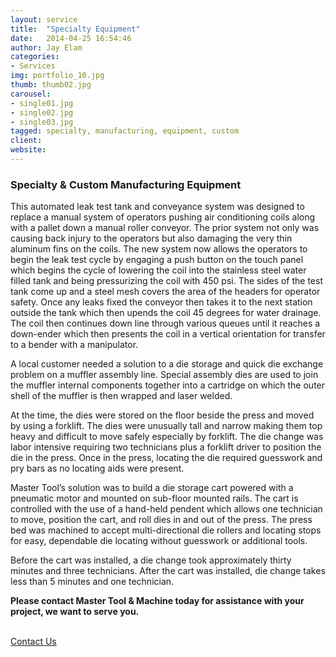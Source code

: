 ```yaml
---
layout: service
title:  "Specialty Equipment"
date:   2014-04-25 16:54:46
author: Jay Elam
categories:
- Services
img: portfolio_10.jpg
thumb: thumb02.jpg
carousel:
- single01.jpg
- single02.jpg
- single03.jpg
tagged: specialty, manufacturing, equipment, custom
client:
website:
---
```

### Specialty & Custom Manufacturing Equipment
This automated leak test tank and conveyance system was designed to replace a manual system of operators pushing air conditioning coils along with a pallet down a manual roller conveyor. The prior system not only was causing back injury to the operators but also damaging the very thin aluminum fins on the coils. The new system now allows the operators to begin the leak test cycle by engaging a push button on the touch panel which begins the cycle of lowering the coil into the stainless steel water filled tank and being pressurizing the coil with 450 psi. The sides of the test tank come up and a steel mesh covers the area of the headers for operator safety. Once any leaks fixed the conveyor then takes it to the next station outside the tank which then upends the coil 45 degrees for water drainage. The coil then continues down line through various queues until it reaches a down-ender which then presents the coil in a vertical orientation for transfer to a bender with a manipulator.

A local customer needed a solution to a die storage and quick die exchange problem on a muffler assembly line. Special assembly dies are used to join the muffler internal components together into a cartridge on which the outer shell of the muffler is then wrapped and laser welded.

At the time, the dies were stored on the floor beside the press and moved by using a forklift. The dies were unusually tall and narrow making them top heavy and difficult to move safely especially by forklift. The die change was labor intensive requiring two technicians plus a forklift driver to position the die in the press. Once in the press, locating the die required guesswork and pry bars as no locating aids were present.

Master Tool’s solution was to build a die storage cart powered with a pneumatic motor and mounted on sub-floor mounted rails. The cart is controlled with the use of a hand-held  pendent which allows one technician to move, position the cart, and roll dies in and out of the press. The press bed was machined to accept multi-directional die rollers and locating stops for easy, dependable die locating without guesswork or additional tools.

Before the cart was installed, a die change took approximately thirty minutes and three technicians. After the cart was installed, die change takes less than 5 minutes and one technician.

**Please contact Master Tool & Machine today for assistance with your project, we want to serve you.**
<p><br/><a href="/contact/" class="btn btn-theme">Contact Us</a></p>
